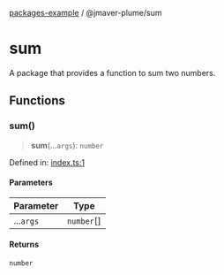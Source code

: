 [packages-example](../README.md) / @jmaver-plume/sum

# sum

A package that provides a function to sum two numbers.

## Functions

### sum()

> **sum**(...`args`): `number`

Defined in: [index.ts:1](https://github.com/jmaver-plume/typedoc-github-wiki-monorepo-example/blob/main/sum/lib/index.ts#L1)

#### Parameters

| Parameter | Type |
| ------ | ------ |
| ...`args` | `number`[] |

#### Returns

`number`
